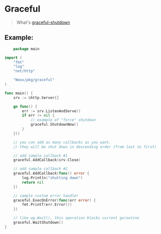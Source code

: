 # Graceful

> What's [graceful-shutdown](https://whatis.techtarget.com/definition/graceful-shutdown-and-hard-shutdown)

## Example:

```go
    package main

import (
	"fmt"
	"log"
	"net/http"

	"Neox/pkg/graceful"
)

func main() {
	srv := &http.Server{}

	go func() {
		err := srv.ListenAndServe()
		if err != nil {
			// example of "force" shutdown
			graceful.ShutdownNow()
		}
	}()

	// you can add as many callbacks as you want.
	// they will be shut down in descending order (from last to first)

	// add sample callback #1
	graceful.AddCallback(srv.Close)

	// add sample callback #2
	graceful.AddCallback(func() error {
		log.Println("shutting down")
		return nil
	})

	// sample custom error handler
	graceful.ExecOnError(func(err error) {
		fmt.Printf(err.Error())
	})

	// like wg.Wait(), this operation blocks current goroutine
	graceful.WaitShutdown()
}

```
